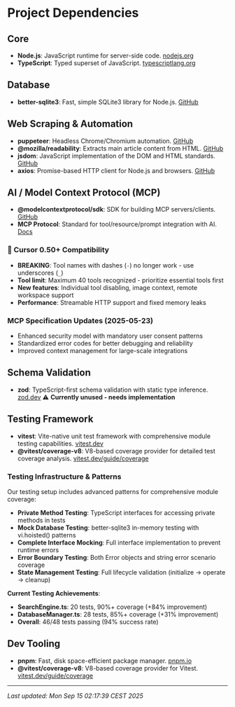 # Project Dependencies

## Core

- **Node.js**: JavaScript runtime for server-side code. [nodejs.org](https://nodejs.org/)
- **TypeScript**: Typed superset of JavaScript. [typescriptlang.org](https://www.typescriptlang.org/)

## Database

- **better-sqlite3**: Fast, simple SQLite3 library for Node.js. [GitHub](https://github.com/WiseLibs/better-sqlite3)

## Web Scraping & Automation

- **puppeteer**: Headless Chrome/Chromium automation. [GitHub](https://github.com/puppeteer/puppeteer)
- **@mozilla/readability**: Extracts main article content from HTML. [GitHub](https://github.com/mozilla/readability)
- **jsdom**: JavaScript implementation of the DOM and HTML standards. [GitHub](https://github.com/jsdom/jsdom)
- **axios**: Promise-based HTTP client for Node.js and browsers. [GitHub](https://github.com/axios/axios)

## AI / Model Context Protocol (MCP)

- **@modelcontextprotocol/sdk**: SDK for building MCP servers/clients. [GitHub](https://github.com/modelcontextprotocol/modelcontextprotocol)
- **MCP Protocol**: Standard for tool/resource/prompt integration with AI. [Docs](https://modelcontextprotocol.io/specification/2025-05-23)

### **🚨 Cursor 0.50+ Compatibility**

- **BREAKING**: Tool names with dashes (`-`) no longer work - use underscores (`_`)
- **Tool limit**: Maximum 40 tools recognized - prioritize essential tools first
- **New features**: Individual tool disabling, image context, remote workspace support
- **Performance**: Streamable HTTP support and fixed memory leaks

### **MCP Specification Updates (2025-05-23)**

- Enhanced security model with mandatory user consent patterns
- Standardized error codes for better debugging and reliability
- Improved context management for large-scale integrations

## Schema Validation

- **zod**: TypeScript-first schema validation with static type inference. [zod.dev](https://zod.dev/) ⚠️ **Currently unused - needs implementation**

## Testing Framework

- **vitest**: Vite-native unit test framework with comprehensive module testing capabilities. [vitest.dev](https://vitest.dev/)
- **@vitest/coverage-v8**: V8-based coverage provider for detailed test coverage analysis. [vitest.dev/guide/coverage](https://vitest.dev/guide/coverage.html)

### **Testing Infrastructure & Patterns**

Our testing setup includes advanced patterns for comprehensive module coverage:

- **Private Method Testing**: TypeScript interfaces for accessing private methods in tests
- **Mock Database Testing**: better-sqlite3 in-memory testing with vi.hoisted() patterns
- **Complete Interface Mocking**: Full interface implementation to prevent runtime errors
- **Error Boundary Testing**: Both Error objects and string error scenario coverage
- **State Management Testing**: Full lifecycle validation (initialize → operate → cleanup)

**Current Testing Achievements**:

- **SearchEngine.ts**: 20 tests, 90%+ coverage (+84% improvement)
- **DatabaseManager.ts**: 28 tests, 85%+ coverage (+31% improvement)
- **Overall**: 46/48 tests passing (94% success rate)

## Dev Tooling

- **pnpm**: Fast, disk space-efficient package manager. [pnpm.io](https://pnpm.io/)
- **@vitest/coverage-v8**: V8-based coverage provider for Vitest. [vitest.dev/guide/coverage](https://vitest.dev/guide/coverage.html)

---
_Last updated: Mon Sep 15 02:17:39 CEST 2025_
